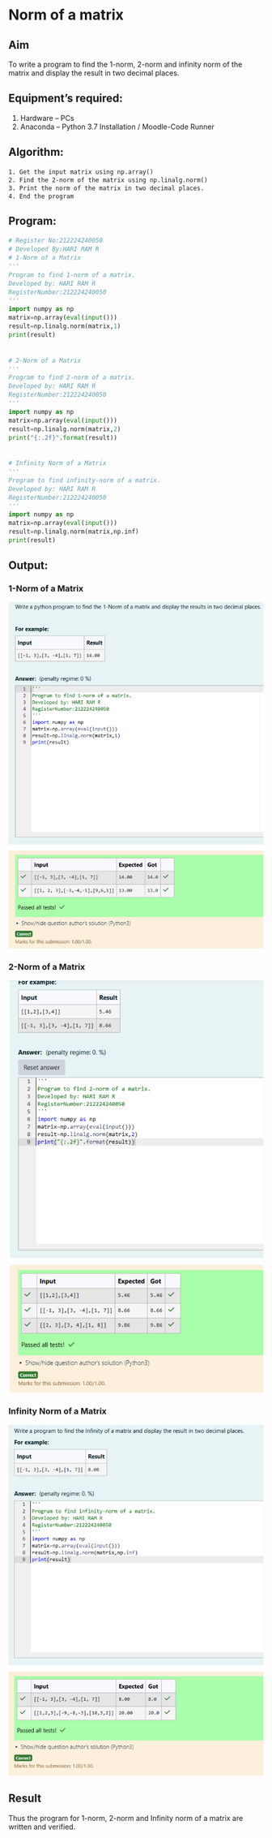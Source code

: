 # Norm of a matrix
## Aim
To write a program to find the 1-norm, 2-norm and infinity norm of the matrix and display the result in two decimal places.
## Equipment’s required:
1.	Hardware – PCs
2.	Anaconda – Python 3.7 Installation / Moodle-Code Runner
## Algorithm:
	1. Get the input matrix using np.array()   
    2. Find the 2-norm of the matrix using np.linalg.norm()
	3. Print the norm of the matrix in two decimal places.
	4. End the program
## Program:
```Python
# Register No:212224240050
# Developed By:HARI RAM R
# 1-Norm of a Matrix
'''
Program to find 1-norm of a matrix.
Developed by: HARI RAM R
RegisterNumber:212224240050 
'''
import numpy as np
matrix=np.array(eval(input()))
result=np.linalg.norm(matrix,1)
print(result)


# 2-Norm of a Matrix
'''
Program to find 2-norm of a matrix.
Developed by: HARI RAM R
RegisterNumber:212224240050 
'''
import numpy as np
matrix=np.array(eval(input()))
result=np.linalg.norm(matrix,2)
print("{:.2f}".format(result))


# Infinity Norm of a Matrix
'''
Program to find infinity-norm of a matrix.
Developed by: HARI RAM R
RegisterNumber:212224240050 
'''
import numpy as np
matrix=np.array(eval(input()))
result=np.linalg.norm(matrix,np.inf)
print(result)


```
## Output:
### 1-Norm of a Matrix
![alt text](<Screenshot 2025-05-06 184410.png>)

### 2-Norm of a Matrix
![alt text](image.png)

### Infinity Norm of a Matrix
![alt text](image-1.png)

## Result
Thus the program for 1-norm, 2-norm and Infinity norm of a matrix are written and verified.
